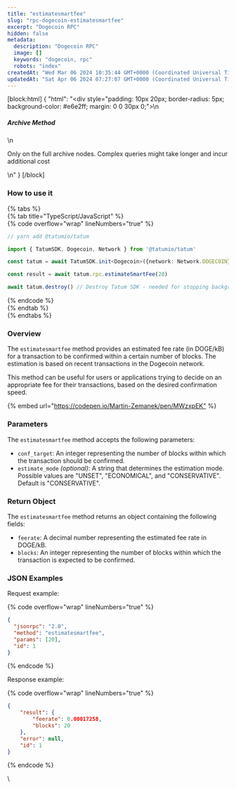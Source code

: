 ```yaml
---
title: "estimatesmartfee"
slug: "rpc-dogecoin-estimatesmartfee"
excerpt: "Dogecoin RPC"
hidden: false
metadata: 
  description: "Dogecoin RPC"
  image: []
  keywords: "dogecoin, rpc"
  robots: "index"
createdAt: "Wed Mar 06 2024 10:35:44 GMT+0000 (Coordinated Universal Time)"
updatedAt: "Sat Apr 06 2024 07:27:07 GMT+0000 (Coordinated Universal Time)"
---
```

[block:html]
{
  "html": "<div style=\"padding: 10px 20px; border-radius: 5px; background-color: #e6e2ff; margin: 0 0 30px 0;\">\n  <h5>Archive Method</h5>\n  <p>Only on the full archive nodes. Complex queries might take longer and incur additional cost</p>\n</div>"
}
[/block]


### How to use it

{% tabs %}  
{% tab title="TypeScript/JavaScript" %}  
{% code overflow="wrap" lineNumbers="true" %}

```typescript
// yarn add @tatumio/tatum

import { TatumSDK, Dogecoin, Network } from '@tatumio/tatum'

const tatum = await TatumSDK.init<Dogecoin>({network: Network.DOGECOIN})

const result = await tatum.rpc.estimateSmartFee(20)

await tatum.destroy() // Destroy Tatum SDK - needed for stopping background jobs
```

{% endcode %}  
{% endtab %}  
{% endtabs %}

### Overview

The `estimatesmartfee` method provides an estimated fee rate (in DOGE/kB) for a transaction to be confirmed within a certain number of blocks. The estimation is based on recent transactions in the Dogecoin network.

This method can be useful for users or applications trying to decide on an appropriate fee for their transactions, based on the desired confirmation speed.

{% embed url="<https://codepen.io/Martin-Zemanek/pen/MWzxpEK"> %}

### Parameters

The `estimatesmartfee` method accepts the following parameters:

- `conf_target`: An integer representing the number of blocks within which the transaction should be confirmed.
- `estimate_mode` _(optional)_: A string that determines the estimation mode. Possible values are "UNSET", "ECONOMICAL", and "CONSERVATIVE". Default is "CONSERVATIVE".

### Return Object

The `estimatesmartfee` method returns an object containing the following fields:

- `feerate`: A decimal number representing the estimated fee rate in DOGE/kB.
- `blocks`: An integer representing the number of blocks within which the transaction is expected to be confirmed.

### JSON Examples

Request example:

{% code overflow="wrap" lineNumbers="true" %}

```json
{
  "jsonrpc": "2.0",
  "method": "estimatesmartfee",
  "params": [20],
  "id": 1
}
```

{% endcode %}

Response example:

{% code overflow="wrap" lineNumbers="true" %}

```json
{
    "result": {
        "feerate": 0.00017258,
        "blocks": 20
    },
    "error": null,
    "id": 1
}
```

{% endcode %}

\\
